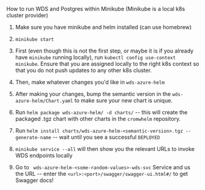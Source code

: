 How to run WDS and Postgres within Minikube (Minikube is a local k8s cluster provider)

1. Make sure you have minikube and helm installed (can use homebrew)

2. `minikube start`

3. First (even though this is not the first step, or maybe it is if you already have `minikube` running locally), run `kubectl config use-context minikube`. Ensure that you are assigned locally to the right k8s context so that
you do not push updates to any other k8s cluster.

4. Then, make whatever changes you'd like in `wds-azure-helm`

5. After making your changes, bump the semantic version in the `wds-azure-helm/Chart.yaml` to make sure your new chart is unique.

6. Run `helm package wds-azure-helm/ -d charts/` -- this will create the packaged .tgz chart with other charts in the `cromwhelm` repository.

7. Run `helm install charts/wds-azure-helm-<semantic-version>.tgz --generate-name` -- wait until you see a successful `DEPLOYED`

8. `minikube service --all` will then show you the relevant URLs to invoke WDS endpoints locally
 
9. Go to ` wds-azure-helm-<some-random-values>-wds-svc` Service and us the URL -- enter the `<url>:<port>/swagger/swagger-ui.html#/` to get Swagger docs!